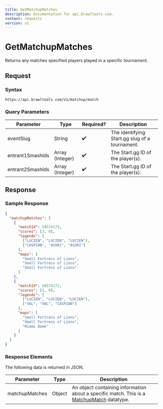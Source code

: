 ```yaml
---
title: GetMatchupMatches
description: Documentation for api.brawltools.com.
content: requests
version: v1
---
```


# GetMatchupMatches

Returns any matches specified players played in a specific tournament.

## Request

### Syntax

```url
https://api.brawltools.com/v1/matchup/match
```

### Query Parameters

| Parameter        | Type            | Required? | Description                                    |
| ---------------- | --------------- | --------- | ---------------------------------------------- |
| eventSlug        | String          | ✔️        | The identifying Start.gg slug of a tournament. |
| entrant1SmashIds | Array (Integer) | ✔️        | The Start.gg ID of the player(s).              |
| entrant2SmashIds | Array (Integer) | ✔️        | The Start.gg ID of the player(s).              |

## Response

### Sample Response

```json
{
  "matchupMatches": [
    {
      "matchId": 58574173,
      "scores": [3, 0],
      "legends": [
        ["LUCIEN", "LUCIEN", "LUCIEN"],
        ["CASPIAN", "ASURI", "ASURI"]
      ],
      "maps": [
        "Small Fortress of Lions",
        "Small Fortress of Lions",
        "Small Fortress of Lions"
      ]
    },
    {
      "matchId": 58574172,
      "scores": [3, 0],
      "legends": [
        ["LUCIEN", "LUCIEN", "LUCIEN"],
        ["VAL", "VAL", "CASPIAN"]
      ],
      "maps": [
        "Small Fortress of Lions",
        "Small Fortress of Lions",
        "Miami Dome"
      ]
    }
  ]
}
```

### Response Elements

The following data is returned in JSON.

| Parameter      | Type   | Description                                                                                                             |
| -------------- | ------ | ----------------------------------------------------------------------------------------------------------------------- |
| matchupMatches | Object | An object containing information about a specific match. This is a [MatchupMatch](/v1/datatypes/matchupmatch) datatype. |
